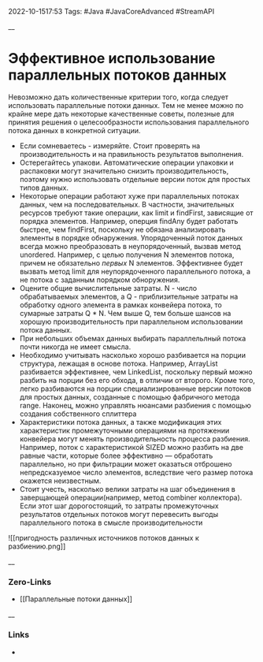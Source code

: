 2022-10-1517:53
Tags: #Java #JavaCoreAdvanced #StreamAPI 

__
# Эффективное использование параллельных потоков данных
Невозможно дать количественные критерии того, когда следует использовать параллельные потоки данных. Тем не менее можно по крайне мере дать некоторые качественные советы, полезные для принятия решения о целесообразности использования параллельного потока данных в конкретной ситуации.
- Если сомневаетесь - измеряйте. Стоит проверять на производительность и на правильность результатов выполнения.
- Остерегайтесь упакови. Автоматические операции упаковки и распаковки могут значительно снизить производительность, поэтому нужно использовать отдельные версии поток для простых типов данных.
- Некоторые операции работают хуже при параллельных потоках данных, чем на последовательных. В частности, значительных ресурсов требуют такие операции, как limit и findFirst, зависящие от порядка элементов.
	Например, оперция findAny будет работать быстрее, чем findFirst, поскольку не обязана анализировать элементы в порядке обнаружения. Упорядоченный поток данных всегда можно преобразовать в неупорядоченный, вызвав метод unordered. Например, с целью получения N элементов потока, причем не обязательно *первых* N элементов. Эффективнее будет вызвать метод limit для неупорядоченного параллельного потока, а не потока с заданным порядком обноружения.
- Оцените общие вычислительные затраты. N - число обрабатываемых элементов, а Q - приблизительные затраты на обработку одного элемента в рамках конвейера потока, то сумарные затраты Q * N. Чем выше Q, тем больше шансов на хорошую производительность при параллельном использовании потока данных.
- При небольших объемах данных выбирать параллельлный потока почти никогда не имеет смысла.
- Необходимо учитывать насколько хорошо разбивается на порции структура, лежащая в основе потока. Например, ArrayList разбивается эффективнее, чем LinkedList, поскольку первый можно разбить на порции без его обхода, в отличии от второго. Кроме того, легко разбиваются на порции специализированные версии потоков для простых данных, созданные с помощью фабричного метода range. Наконец, можно управлять нюансами разбиения с помощью создания собственного сплиттера
-  Характеристики потока данных, а также модификация этих характеристик промежуточными операциями на протяжении конвейера могут менять производительность процесса разбиения. Например, поток с характеристикой SIZED можно разбить на две равные части, которые более эффективно — обработать параллельно, но при фильтрации может оказаться отброшено непредсказуемое число элементов, вследствие чего размер потока окажется неизвестным.
- Стоит учесть, насколько велики затраты на шаг объединения в заверщающей операции(например, метод combiner коллектора). Если этот шаг дорогостоящий, то затраты промежуточных результатов отдельных потоков могут перевесить выгоды параллельного потока в смысле производительности

![[пригодность различных источников потоков данных к разбиению.png]]

__
### Zero-Links
- [[Параллельные потоки данных]]

__
### Links
- 

